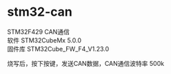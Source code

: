 # stm32-can
STM32F429 CAN通信 <br>
软件  STM32CubeMx 5.0.0 <br>
固件库  STM32Cube_FW_F4_V1.23.0 <br>

烧写后，按下按键，发送CAN数据，CAN通信波特率 500k <br>
